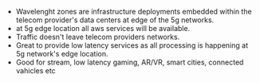 
- Wavelenght zones are infrastructure deployments embedded within the telecom provider's data centers at edge of the 5g networks.
- at 5g edge location all aws services will be available.
- Traffic doesn't leave telecom providers networks.
- Great to provide low latency services as all processing is happening at 5g network's edge location.
- Good for stream, low latency gaming, AR/VR, smart cities, connected vahicles etc